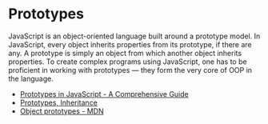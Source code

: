 # Prototypes

JavaScript is an object-oriented language built around a prototype model. In JavaScript, every object inherits properties from its prototype, if there are any. A prototype is simply an object from which another object inherits properties. To create complex programs using JavaScript, one has to be proficient in working with prototypes — they form the very core of OOP in the language.

- [Prototypes in JavaScript - A Comprehensive Guide](https://www.codeguage.com/courses/js/objects-prototypes)
- [Prototypes, Inheritance](https://javascript.info/prototypes)
- [Object prototypes - MDN](https://developer.mozilla.org/en-US/docs/Learn/JavaScript/Objects/Object_prototypes)
